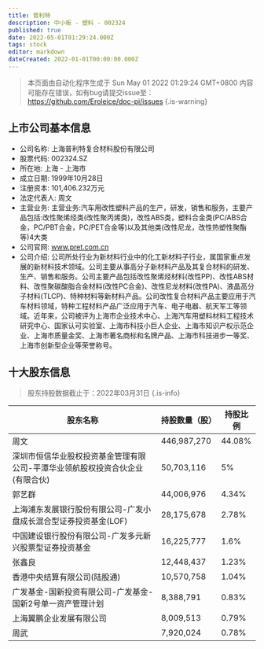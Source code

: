 ```yaml
---
title: 普利特
description: 中小板 - 塑料 - 002324
published: true
date: 2022-05-01T01:29:24.000Z
tags: stock
editor: markdown
dateCreated: 2022-01-01T00:00:00.000Z
---
```


> 本页面由自动化程序生成于 Sun May 01 2022 01:29:24 GMT+0800
> 内容可能存在错误，如有bug请提交issue至：https://github.com/Eroleice/doc-pi/issues
{.is-warning}

## 上市公司基本信息
- 公司名称: 上海普利特复合材料股份有限公司
- 股票代码: 002324.SZ
- 所在地: 上海 - 上海市
- 成立日期: 1999年10月28日
- 注册资本: 101,406.232万元
- 法定代表人: 周文
- 主营业务: 主营业务:汽车用改性塑料产品的生产，研发，销售和服务，主要产品包括:改性聚烯烃类(改性聚丙烯类)，改性ABS类，塑料合金类(PC/ABS合金，PC/PBT合金，PC/PET合金等)以及其他类(改性尼龙，改性热塑性聚酯等)4大类
- 公司官网: www.pret.com.cn
- 公司介绍: 公司所处行业为新材料行业中的化工新材料子行业，属国家重点发展的新材料技术领域。公司主要从事高分子新材料产品及其复合材料的研发、生产、销售和服务。公司主要产品包括改性聚烯烃材料(改性PP)、改性ABS材料、改性聚碳酸脂合金材料(改性PC合金)、改性尼龙材料(改性PA)、液晶高分子材料(TLCP)、特种材料等新材料产品。公司改性复合材料产品主要应用于汽车材料领域，特种工程材料产品广泛应用于汽车、电子电器、航天军工等领域。近年来，公司被评为上海市企业技术中心、上海汽车用塑料材料工程技术研究中心、国家认可实验室、上海市科技小巨人企业、上海市知识产权示范企业、上海市质量金奖、上海市著名商标和名牌产品、上海市科技进步一等奖、上海市创新型企业等荣誉称号。


## 十大股东信息
> 股东持股数据截止于：2022年03月31日
{.is-info}

| 股东名称 | 持股数量（股） | 持股比例 |
| --- | --- | --- |
| 周文 | 446,987,270 | 44.08% |
| 深圳市恒信华业股权投资基金管理有限公司-平潭华业领航股权投资合伙企业(有限合伙) | 50,703,116 | 5% |
| 郭艺群 | 44,006,976 | 4.34% |
| 上海浦东发展银行股份有限公司-广发小盘成长混合型证券投资基金(LOF) | 28,175,678 | 2.78% |
| 中国建设银行股份有限公司-广发多元新兴股票型证券投资基金 | 16,225,777 | 1.6% |
| 张鑫良 | 12,448,437 | 1.23% |
| 香港中央结算有限公司(陆股通) | 10,570,758 | 1.04% |
| 广发基金-国新投资有限公司-广发基金-国新2号单一资产管理计划 | 8,388,791 | 0.83% |
| 上海翼鹏企业发展有限公司 | 8,009,513 | 0.79% |
| 周武 | 7,920,024 | 0.78% |




